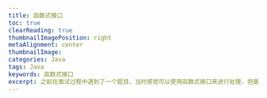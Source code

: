 ```yaml
---
title: 函数式接口
toc: true
clearReading: true
thumbnailImagePosition: right
metaAlignment: center
thumbnailImage:
categories: Java
tags: Java
keywords: 函数式接口
excerpt: 之前在面试过程中遇到了一个题目，当时感觉可以使用函数式接口来进行处理，但是由于平时并没有使用函数式接口，因此在这里记录一下函数式接口的常见使用方式
---
```

